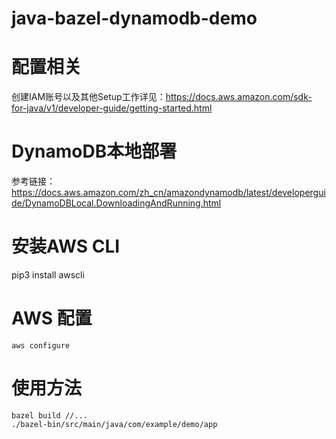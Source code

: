 # java-bazel-dynamodb-demo

# 配置相关
创建IAM账号以及其他Setup工作详见：https://docs.aws.amazon.com/sdk-for-java/v1/developer-guide/getting-started.html

# DynamoDB本地部署
参考链接：https://docs.aws.amazon.com/zh_cn/amazondynamodb/latest/developerguide/DynamoDBLocal.DownloadingAndRunning.html

# 安装AWS CLI
pip3 install awscli

# AWS 配置
```text
aws configure
```

# 使用方法
```shell
bazel build //...
./bazel-bin/src/main/java/com/example/demo/app
```


